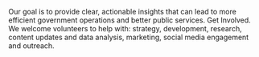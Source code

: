 Our goal is to provide clear, actionable insights that can lead to more efficient government operations and better public services. Get Involved. We welcome volunteers to help with: strategy, development, research, content updates and data analysis, marketing, social media engagement and outreach.
